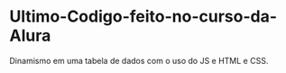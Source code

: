 # Ultimo-Codigo-feito-no-curso-da-Alura
Dinamismo em uma tabela de dados com o uso do JS e HTML e CSS.
